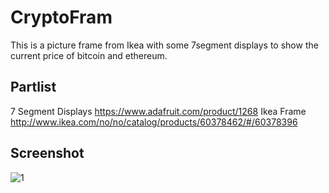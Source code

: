# CryptoFram

This is a picture frame from Ikea with some 7segment displays to show the current price of bitcoin and ethereum.

## Partlist

7 Segment Displays https://www.adafruit.com/product/1268
Ikea Frame http://www.ikea.com/no/no/catalog/products/60378462/#/60378396

## Screenshot

![1](https://i.imgur.com/XlA6ewk.jpg)

